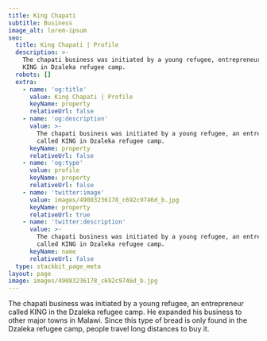 ```yaml
---
title: King Chapati
subtitle: Business
image_alt: lorem-ipsum
seo:
  title: King Chapati | Profile
  description: >-
    The chapati business was initiated by a young refugee, entrepreneur called
    KING in Dzaleka refugee camp.
  robots: []
  extra:
    - name: 'og:title'
      value: King Chapati | Profile
      keyName: property
      relativeUrl: false
    - name: 'og:description'
      value: >-
        The chapati business was initiated by a young refugee, an entrepreneur
        called KING in Dzaleka refugee camp.
      keyName: property
      relativeUrl: false
    - name: 'og:type'
      value: profile
      keyName: property
      relativeUrl: false
    - name: 'twitter:image'
      value: images/49083236178_c692c9746d_b.jpg
      keyName: property
      relativeUrl: true
    - name: 'twitter:description'
      value: >-
        The chapati business was initiated by a young refugee, an entrepreneur
        called KING in Dzaleka refugee camp.
      keyName: name
      relativeUrl: false
  type: stackbit_page_meta
layout: page
image: images/49083236178_c692c9746d_b.jpg
---
```

The chapati business was initiated by a young refugee, an entrepreneur called KING in the Dzaleka refugee camp. He expanded his business to other major towns in Malawi. Since this type of bread is only found in the Dzaleka refugee camp, people travel long distances to buy it.





